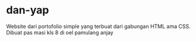 # dan-yap
Website dari portofolio simple yang terbuat dari gabungan HTML ama CSS. Dibuat pas masi kls 8 di oel pamulang anjay
